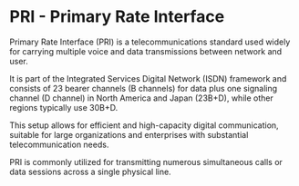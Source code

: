 # PRI - Primary Rate Interface

Primary Rate Interface (PRI) is a telecommunications standard used widely for carrying multiple voice and data transmissions between network and user.&#x20;

It is part of the Integrated Services Digital Network (ISDN) framework and consists of 23 bearer channels (B channels) for data plus one signaling channel (D channel) in North America and Japan (23B+D), while other regions typically use 30B+D.&#x20;

This setup allows for efficient and high-capacity digital communication, suitable for large organizations and enterprises with substantial telecommunication needs.&#x20;

PRI is commonly utilized for transmitting numerous simultaneous calls or data sessions across a single physical line.
